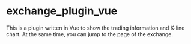# exchange_plugin_vue
This is a plugin written in Vue to show the trading information and K-line chart. At the same time, you can jump to the page of the exchange.
